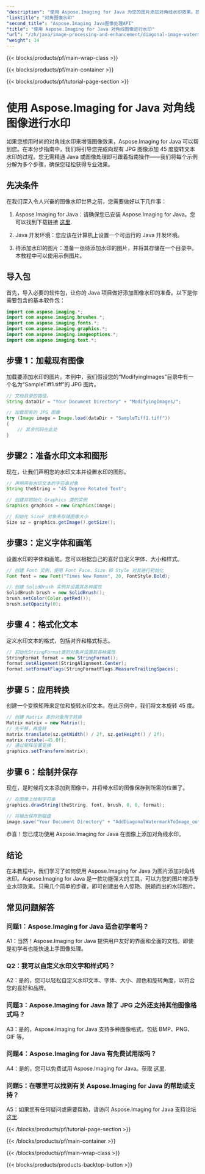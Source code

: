 ```yaml
---
"description": "使用 Aspose.Imaging for Java 为您的图片添加对角线水印效果。按照本分步指南操作，轻松创建令人惊叹的水印图片。"
"linktitle": "对角图像水印"
"second_title": "Aspose.Imaging Java图像处理API"
"title": "使用 Aspose.Imaging for Java 对角线图像进行水印"
"url": "/zh/java/image-processing-and-enhancement/diagonal-image-watermarking/"
"weight": 14
---
```


{{< blocks/products/pf/main-wrap-class >}}

{{< blocks/products/pf/main-container >}}

{{< blocks/products/pf/tutorial-page-section >}}

# 使用 Aspose.Imaging for Java 对角线图像进行水印


如果您想用时尚的对角线水印来增强图像效果，Aspose.Imaging for Java 可以帮到您。在本分步指南中，我们将引导您完成向现有 JPG 图像添加 45 度旋转文本水印的过程。您无需精通 Java 或图像处理即可跟着指南操作——我们将每个示例分解为多个步骤，确保您轻松获得专业效果。

## 先决条件

在我们深入令人兴奋的图像水印世界之前，您需要做好以下几件事：

1. Aspose.Imaging for Java：请确保您已安装 Aspose.Imaging for Java。您可以找到下载链接 [这里](https://releases。aspose.com/imaging/java/).

2. Java 开发环境：您应该在计算机上设置一个可运行的 Java 开发环境。

3. 待添加水印的图片：准备一张待添加水印的图片，并将其存储在一个目录中。本教程中可以使用示例图片。

## 导入包

首先，导入必要的软件包，让你的 Java 项目做好添加图像水印的准备。以下是你需要包含的基本软件包：

```java
import com.aspose.imaging.*;
import com.aspose.imaging.brushes.*;
import com.aspose.imaging.fonts.*;
import com.aspose.imaging.graphics.*;
import com.aspose.imaging.imageoptions.*;
import com.aspose.imaging.text.*;
```

## 步骤 1：加载现有图像

加载要添加水印的图片。本例中，我们假设您的“ModifyingImages”目录中有一个名为“SampleTiff1.tiff”的 JPG 图片。

```java
// 文档目录的路径。
String dataDir = "Your Document Directory" + "ModifyingImages/";

// 加载现有的 JPG 图像
try (Image image = Image.load(dataDir + "SampleTiff1.tiff"))
{
    // 其余代码在此处
}
```

## 步骤2：准备水印文本和图形

现在，让我们声明您的水印文本并设置水印的图形。

```java
// 声明带有水印文本的字符串对象
String theString = "45 Degree Rotated Text";

// 创建并初始化 Graphics 类的实例
Graphics graphics = new Graphics(image);

// 初始化 SizeF 对象来存储图像大小
Size sz = graphics.getImage().getSize();
```

## 步骤3：定义字体和画笔

设置水印的字体和画笔。您可以根据自己的喜好自定义字体、大小和样式。

```java
// 创建 Font 实例，使用 Font Face、Size 和 Style 对其进行初始化
Font font = new Font("Times New Roman", 20, FontStyle.Bold);

// 创建 SolidBrush 实例并设置其各种属性
SolidBrush brush = new SolidBrush();
brush.setColor(Color.getRed());
brush.setOpacity(0);
```

## 步骤 4：格式化文本

定义水印文本的格式，包括对齐和格式标志。

```java
// 初始化StringFormat类的对象并设置其各种属性
StringFormat format = new StringFormat();
format.setAlignment(StringAlignment.Center);
format.setFormatFlags(StringFormatFlags.MeasureTrailingSpaces);
```

## 步骤 5：应用转换

创建一个变换矩阵来定位和旋转水印文本。在此示例中，我们将文本旋转 45 度。

```java
// 创建 Matrix 类的对象用于转换
Matrix matrix = new Matrix();
// 先平移，再旋转
matrix.translate(sz.getWidth() / 2f, sz.getHeight() / 2f);
matrix.rotate(-45.0f);
// 通过矩阵设置变换
graphics.setTransform(matrix);
```

## 步骤 6：绘制并保存

现在，是时候将文本添加到图像中，并将带水印的图像保存到所需的位置了。

```java
// 在图像上绘制字符串
graphics.drawString(theString, font, brush, 0, 0, format);

// 将输出保存到磁盘
image.save("Your Document Directory" + "AddDiagonalWatermarkToImage_out.jpg");
```

恭喜！您已成功使用 Aspose.Imaging for Java 在图像上添加对角线水印。

## 结论

在本教程中，我们学习了如何使用 Aspose.Imaging for Java 为图片添加对角线水印。Aspose.Imaging for Java 是一款功能强大的工具，可以为您的图片增添专业水印效果。只需几个简单的步骤，即可创建出令人惊艳、脱颖而出的水印图片。

## 常见问题解答

### 问题1：Aspose.Imaging for Java 适合初学者吗？

A1：当然！Aspose.Imaging for Java 提供用户友好的界面和全面的文档。即使是初学者也能快速上手图像处理。

### Q2：我可以自定义水印文字和样式吗？

A2：是的，您可以轻松自定义水印文本、字体、大小、颜色和旋转角度，以符合您的喜好和品牌。

### 问题3：Aspose.Imaging for Java 除了 JPG 之外还支持其他图像格式吗？

A3：是的，Aspose.Imaging for Java 支持多种图像格式，包括 BMP、PNG、GIF 等。

### 问题4：Aspose.Imaging for Java 有免费试用版吗？

A4：是的，您可以免费试用 Aspose.Imaging for Java。获取 [这里](https://releases。aspose.com/).

### 问题5：在哪里可以找到有关 Aspose.Imaging for Java 的帮助或支持？

A5：如果您有任何疑问或需要帮助，请访问 Aspose.Imaging for Java 支持论坛 [这里](https://forum。aspose.com/).

{{< /blocks/products/pf/tutorial-page-section >}}

{{< /blocks/products/pf/main-container >}}

{{< /blocks/products/pf/main-wrap-class >}}

{{< blocks/products/products-backtop-button >}}
